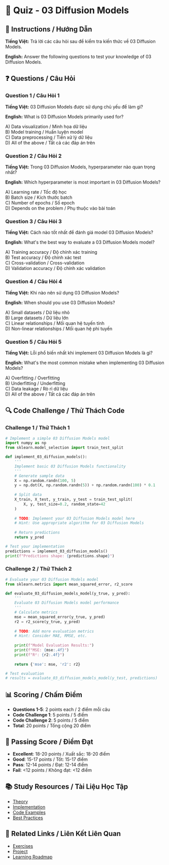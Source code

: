 # 🧠 Quiz - 03 Diffusion Models

## 📝 Instructions / Hướng Dẫn

**Tiếng Việt:** Trả lời các câu hỏi sau để kiểm tra kiến thức về 03 Diffusion Models.

**English:** Answer the following questions to test your knowledge of 03 Diffusion Models.

## ❓ Questions / Câu Hỏi

### Question 1 / Câu Hỏi 1
**Tiếng Việt:** 03 Diffusion Models được sử dụng chủ yếu để làm gì?

**English:** What is 03 Diffusion Models primarily used for?

A) Data visualization / Minh họa dữ liệu  
B) Model training / Huấn luyện model  
C) Data preprocessing / Tiền xử lý dữ liệu  
D) All of the above / Tất cả các đáp án trên

### Question 2 / Câu Hỏi 2
**Tiếng Việt:** Trong 03 Diffusion Models, hyperparameter nào quan trọng nhất?

**English:** Which hyperparameter is most important in 03 Diffusion Models?

A) Learning rate / Tốc độ học  
B) Batch size / Kích thước batch  
C) Number of epochs / Số epoch  
D) Depends on the problem / Phụ thuộc vào bài toán

### Question 3 / Câu Hỏi 3
**Tiếng Việt:** Cách nào tốt nhất để đánh giá model 03 Diffusion Models?

**English:** What's the best way to evaluate a 03 Diffusion Models model?

A) Training accuracy / Độ chính xác training  
B) Test accuracy / Độ chính xác test  
C) Cross-validation / Cross-validation  
D) Validation accuracy / Độ chính xác validation

### Question 4 / Câu Hỏi 4
**Tiếng Việt:** Khi nào nên sử dụng 03 Diffusion Models?

**English:** When should you use 03 Diffusion Models?

A) Small datasets / Dữ liệu nhỏ  
B) Large datasets / Dữ liệu lớn  
C) Linear relationships / Mối quan hệ tuyến tính  
D) Non-linear relationships / Mối quan hệ phi tuyến

### Question 5 / Câu Hỏi 5
**Tiếng Việt:** Lỗi phổ biến nhất khi implement 03 Diffusion Models là gì?

**English:** What's the most common mistake when implementing 03 Diffusion Models?

A) Overfitting / Overfitting  
B) Underfitting / Underfitting  
C) Data leakage / Rò rỉ dữ liệu  
D) All of the above / Tất cả các đáp án trên

## 🔍 Code Challenge / Thử Thách Code

### Challenge 1 / Thử Thách 1
```python
# Implement a simple 03 Diffusion Models model
import numpy as np
from sklearn.model_selection import train_test_split

def implement_03_diffusion_models():
    '''
    Implement basic 03 Diffusion Models functionality
    '''
    # Generate sample data
    X = np.random.randn(100, 5)
    y = np.dot(X, np.random.randn(5)) + np.random.randn(100) * 0.1
    
    # Split data
    X_train, X_test, y_train, y_test = train_test_split(
        X, y, test_size=0.2, random_state=42
    )
    
    # TODO: Implement your 03 Diffusion Models model here
    # Hint: Use appropriate algorithm for 03 Diffusion Models
    
    # Return predictions
    return y_pred

# Test your implementation
predictions = implement_03_diffusion_models()
print(f"Predictions shape: {predictions.shape}")
```

### Challenge 2 / Thử Thách 2
```python
# Evaluate your 03 Diffusion Models model
from sklearn.metrics import mean_squared_error, r2_score

def evaluate_03_diffusion_models_model(y_true, y_pred):
    '''
    Evaluate 03 Diffusion Models model performance
    '''
    # Calculate metrics
    mse = mean_squared_error(y_true, y_pred)
    r2 = r2_score(y_true, y_pred)
    
    # TODO: Add more evaluation metrics
    # Hint: Consider MAE, RMSE, etc.
    
    print(f"Model Evaluation Results:")
    print(f"MSE: {mse:.4f}")
    print(f"R²: {r2:.4f}")
    
    return {'mse': mse, 'r2': r2}

# Test evaluation
# results = evaluate_03_diffusion_models_model(y_test, predictions)
```

## 📊 Scoring / Chấm Điểm

- **Questions 1-5**: 2 points each / 2 điểm mỗi câu
- **Code Challenge 1**: 5 points / 5 điểm
- **Code Challenge 2**: 5 points / 5 điểm
- **Total**: 20 points / Tổng cộng 20 điểm

## 🎯 Passing Score / Điểm Đạt

- **Excellent**: 18-20 points / Xuất sắc: 18-20 điểm
- **Good**: 15-17 points / Tốt: 15-17 điểm  
- **Pass**: 12-14 points / Đạt: 12-14 điểm
- **Fail**: <12 points / Không đạt: <12 điểm

## 📚 Study Resources / Tài Liệu Học Tập

- [Theory](./THEORY_03_diffusion_models.md)
- [Implementation](./IMPLEMENTATION_03_diffusion_models.md)
- [Code Examples](./CODE_EXAMPLES_03_diffusion_models.md)
- [Best Practices](./BEST_PRACTICES_03_diffusion_models.md)

## 🔗 Related Links / Liên Kết Liên Quan

- [Exercises](./EXERCISES_03_diffusion_models.md)
- [Project](./PROJECT_03_diffusion_models.md)
- [Learning Roadmap](./LEARNING_ROADMAP_03_diffusion_models.md)
